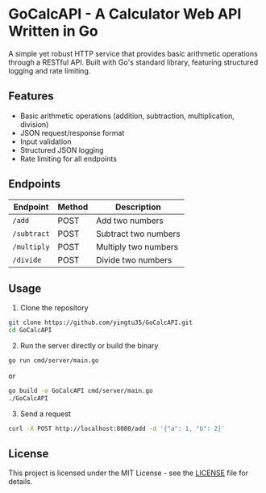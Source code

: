 # GoCalcAPI - A Calculator Web API Written in Go
A simple yet robust HTTP service that provides basic arithmetic operations through a RESTful API. Built with Go's standard library, featuring structured logging and rate limiting.

## Features
- Basic arithmetic operations (addition, subtraction, multiplication, division)
- JSON request/response format
- Input validation
- Structured JSON logging
- Rate limiting for all endpoints

## Endpoints
| Endpoint | Method | Description |
| --- | --- | --- |
| `/add` | POST | Add two numbers |
| `/subtract` | POST | Subtract two numbers |
| `/multiply` | POST | Multiply two numbers |
| `/divide` | POST | Divide two numbers |

## Usage
1. Clone the repository
```bash
git clone https://github.com/yingtu35/GoCalcAPI.git
cd GoCalcAPI
```

2. Run the server directly or build the binary
```bash
go run cmd/server/main.go
```
or
```bash
go build -o GoCalcAPI cmd/server/main.go
./GoCalcAPI
```

3. Send a request
```bash
curl -X POST http://localhost:8080/add -d '{"a": 1, "b": 2}'
```

## License
This project is licensed under the MIT License - see the [LICENSE](LICENSE) file for details.
```

